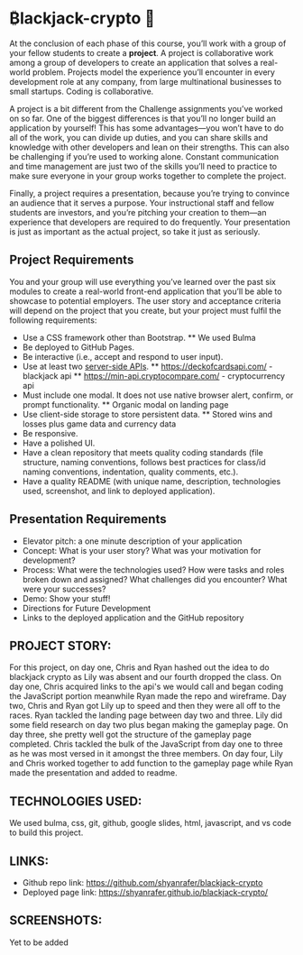 # ₿lackjack-crypto 🚀

At the conclusion of each phase of this course, you’ll work with a group of your fellow students to create a **project**. A project is collaborative work among a group of developers to create an application that solves a real-world problem. Projects model the experience you’ll encounter in every development role at any company, from large multinational businesses to small startups. Coding is collaborative.

A project is a bit different from the Challenge assignments you’ve worked on so far. One of the biggest differences is that you’ll no longer build an application by yourself! This has some advantages&mdash;you won’t have to do all of the work, you can divide up duties, and you can share skills and knowledge with other developers and lean on their strengths. This can also be challenging if you’re used to working alone. Constant communication and time management are just two of the skills you’ll need to practice to make sure everyone in your group works together to complete the project. 

Finally, a project requires a presentation, because you’re trying to convince an audience that it serves a purpose. Your instructional staff and fellow students are investors, and you’re pitching your creation to them&mdash;an experience that developers are required to do frequently. Your presentation is just as important as the actual project, so take it just as seriously.

## Project Requirements

You and your group will use everything you’ve learned over the past six modules to create a real-world front-end application that you’ll be able to showcase to potential employers. The user story and acceptance criteria will depend on the project that you create, but your project must fulfil the following requirements:
* Use a CSS framework other than Bootstrap.
** We used Bulma
* Be deployed to GitHub Pages.
* Be interactive (i.e., accept and respond to user input).
* Use at least two [server-side APIs](https://coding-boot-camp.github.io/full-stack/apis/api-resources).
** https://deckofcardsapi.com/ - blackjack api
** https://min-api.cryptocompare.com/ - cryptocurrency api
* Must include one modal. It does not use native browser alert, confirm, or prompt functionality. 
** Organic modal on landing page
* Use client-side storage to store persistent data.
** Stored wins and losses plus game data and currency data
* Be responsive.
* Have a polished UI.
* Have a clean repository that meets quality coding standards (file structure, naming conventions, follows best practices for class/id naming conventions, indentation, quality comments, etc.).
* Have a quality README (with unique name, description, technologies used, screenshot, and link to deployed application).

## Presentation Requirements
* Elevator pitch: a one minute description of your application
* Concept: What is your user story? What was your motivation for development?
* Process: What were the technologies used? How were tasks and roles broken down and assigned? What challenges did you encounter? What were your successes?
* Demo: Show your stuff!
* Directions for Future Development
* Links to the deployed application and the GitHub repository

## PROJECT STORY:

For this project, on day one, Chris and Ryan hashed out the idea to do blackjack crypto as Lily was absent and our fourth dropped the class. On day one, Chris acquired links to the api's we would call and began coding the JavaScript portion meanwhile Ryan made the repo and wireframe. Day two, Chris and Ryan got Lily up to speed and then they were all off to the races. Ryan tackled the landing page between day two and three. Lily did some field research on day two plus began making the gameplay page. On day three, she pretty well got the structure of the gameplay page completed. Chris tackled the bulk of the JavaScript from day one to three as he was most versed in it amongst the three members. On day four, Lily and Chris worked together to add function to the gameplay page while Ryan made the presentation and added to readme.

## TECHNOLOGIES USED:

We used bulma, css, git, github, google slides, html, javascript, and vs code to build this project.

## LINKS:

* Github repo link: https://github.com/shyanrafer/blackjack-crypto
* Deployed page link: https://shyanrafer.github.io/blackjack-crypto/

## SCREENSHOTS:

Yet to be added